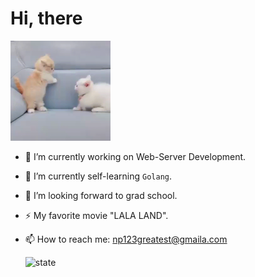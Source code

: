 # Hi, there



<img src='./images/me.gif' alt='Hi' width="160"/>




- 🔭 I’m currently working on Web-Server Development.
- 🌱 I’m currently self-learning `Golang`.
- 🤔 I’m looking forward to grad school.
- ⚡ My favorite movie "LALA LAND".
- 📫 How to reach me: np123greatest@gmaila.com

  ![state](https://github-readme-stats.vercel.app/api?username=NPgreatest&show_icons=true&icon_color=BA55D3&text_color=718097&bg_color=ffffff)